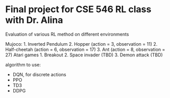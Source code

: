 # Final project for CSE 546 RL class with Dr. Alina 

Evaluation of various RL method on different environments


Mujoco:
    1. Inverted Pendulum
    2. Hopper (action = 3, observation = 11)
    2. Half-cheetah (action = 6, observation = 17)
    3. Ant (action = 8, observation = 27)
Atari games
    1. Breakout
    2. Space invader (TBD)
    3. Demon attack (TBD)

algorithm to use:

- DQN, for discrete actions
- PPO
- TD3
- DDPG




